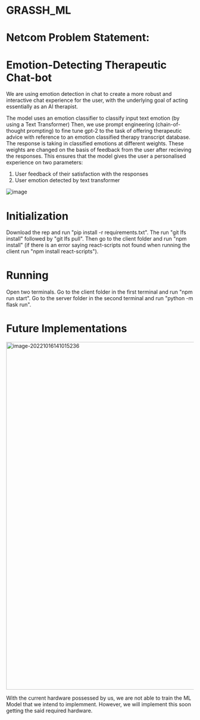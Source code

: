 # GRASSH_ML

# Netcom Problem Statement:
# Emotion-Detecting Therapeutic Chat-bot

We are using emotion detection in chat to create a more robust and interactive chat experience for the user, with the underlying goal of acting essentially as an AI therapist. 


The model uses an emotion classifier to classify input text emotion (by using a Text Transformer)
Then, we use prompt engineering (chain-of-thought prompting) to fine tune gpt-2 to the task of offering therapeutic advice with reference to an emotion classified therapy transcript database. 
The response is taking in classified emotions at different weights. These weights are changed on the basis of feedback from the user after recieving the responses.
This ensures that the model gives the user a personalised experience on two parameters: 
1. User feedback of their satisfaction with the responses
2. User emotion detected by text transformer

![image](https://github.com/Medici357/Grassh_shit/assets/127466814/c96f0269-9db2-4567-8604-b2d55fc55736)

# Initialization
Download the rep and run "pip install -r requirements.txt". The run "git lfs install" followed by "git lfs pull". Then go to the client folder and run "npm install" (if there is an error saying react-scripts not found when running the client run "npm install react-scripts").

# Running
Open two terminals. Go to the client folder in the first terminal and run "npm run start". Go to the server folder in the second terminal and run "python -m flask run". 

# Future Implementations

<img width="934" alt="image-20221016141015236" src="https://github.com/ragavpn/GRASSH_ML/assets/118587215/54f1bbf1-0e2d-4097-85de-71bba855531b">

With the current hardware possessed by us, we are not able to train the ML Model that we intend to implemment. However, we will implement this soon getting the said required hardware.
